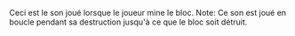 Ceci est le son joué lorsque le joueur mine le bloc.
Note: Ce son est joué en boucle pendant sa destruction jusqu'à ce que le bloc soit détruit.